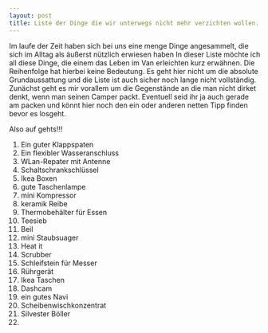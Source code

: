 ```yaml
---
layout: post
title: Liste der Dinge die wir unterwegs nicht mehr verzichten wollen...
---
```


Im laufe der Zeit haben sich bei uns eine menge Dinge angesammelt, die sich im Alltag als äußerst nützlich erwiesen haben
In dieser Liste möchte ich all diese Dinge, die einem das Leben im Van erleichten kurz erwähnen. Die Reihenfolge hat hierbei keine Bedeutung.
Es geht hier nicht um die absolute Grundaussattung und die Liste ist auch sicher noch lange nicht vollständig.
Zunächst geht es mir vorallem um die Gegenstände an die man nicht dirket denkt, wenn man seinen Camper packt.
Eventuell seid ihr ja auch gerade am packen und könnt hier noch den ein oder anderen netten Tipp finden bevor es losgeht.

Also auf gehts!!!

1. Ein guter Klappspaten
2. Ein flexibler Wasseranschluss
3. WLan-Repater mit Antenne
4. Schaltschrankschlüssel
5. Ikea Boxen
6. gute Taschenlampe
7. mini Kompressor
8. keramik Reibe
9. Thermobehälter für Essen
10. Teesieb
11. Beil
12. mini Staubsuager
13. Heat it
14. Scrubber
15. Schleifstein für Messer
16. Rührgerät
17. Ikea Taschen
18. Dashcam
19. ein gutes Navi
20. Scheibenwischkonzentrat
21. Silvester Böller
22.
